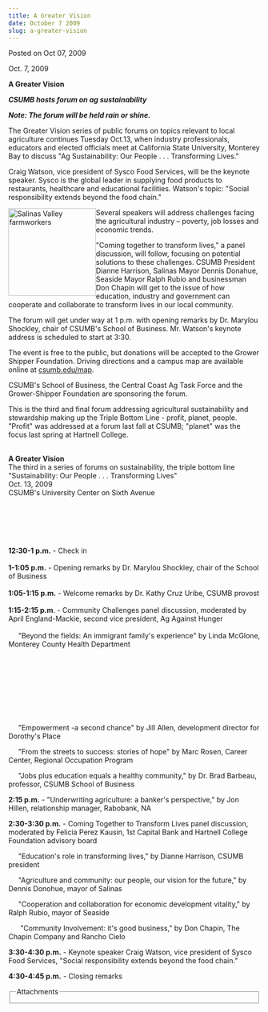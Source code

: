 ```yaml
---
title: A Greater Vision
date: October 7 2009
slug: a-greater-vision
---
```





<span class="date">Posted on Oct 07, 2009    </span>
<p>Oct. 7, 2009</p>
<strong>A Greater Vision</strong>
<p><strong><em>CSUMB hosts forum on ag
sustainability</em></strong></p>
<p><strong><em>Note: The forum will be held rain or
shine.<br/></em></strong></p>
<p>The Greater Vision series of public forums on topics relevant to
local agriculture continues&#xA0;Tuesday Oct.13, when industry
professionals, educators and elected officials meet at California
State University, Monterey Bay to discuss &quot;Ag Sustainability: Our
People . . . Transforming Lives.&quot;</p>
<p>Craig Watson, vice president of Sysco Food Services, will be the
keynote speaker. Sysco is the global leader in supplying food
products to restaurants, healthcare and educational facilities.
Watson&apos;s topic: &quot;Social responsibility extends beyond the food
chain.&quot;</p>
<p><img alt="Salinas Valley farmworkers" height="175" src="http://news.csumb.edu/sites/default/files/65/igx_migrate/images/farm_workers.jpg" style="float:left" width="175">Several speakers will address
challenges facing the agricultural industry &#x2013; poverty, job losses
and economic trends.</img></p>
<p>&quot;Coming together to transform lives,&quot; a panel discussion, will
follow, focusing on potential solutions to these challenges. CSUMB
President Dianne Harrison, Salinas Mayor Dennis Donahue, Seaside
Mayor Ralph Rubio and businessman Don Chapin will get to the issue
of how education, industry and government can cooperate and
collaborate to transform lives in our local community.</p>
<p>The forum will get under way at 1 p.m. with opening remarks by
Dr. Marylou Shockley, chair of CSUMB&apos;s School of Business. Mr.
Watson&apos;s keynote address is scheduled to start at 3:30.</p>
<p>The event is free to the public, but donations will be accepted
to the Grower Shipper Foundation. Driving directions and a campus
map are available online at <a href="http://csumb.edu/map" rel="nofollow">csumb.edu/map</a>.</p>
<p>CSUMB&apos;s School of Business, the Central Coast Ag Task Force and
the Grower-Shipper Foundation are sponsoring the forum.</p>
<p>This is the third and final forum addressing agricultural
sustainability and stewardship making up the Triple Bottom Line -
profit, planet, people. &quot;Profit&quot; was addressed at a forum last fall
at CSUMB; &quot;planet&quot; was the focus last spring at Hartnell
College.</p>
<p><br>
<strong>A Greater Vision</strong><br>
The third in a series of forums on sustainability, the triple
bottom line<br>
&quot;Sustainability: Our People . . . Transforming Lives&quot;<br>
Oct. 13, 2009<br>
CSUMB&apos;s University Center on Sixth Avenue</br></br></br></br></br></p>
<p><br>
<strong>12:30-1 p.m.</strong> - Check in<br>
<br>
<strong>1-1:05 p.m.</strong> - Opening remarks by Dr. Marylou
Shockley, chair of the School of Business<br>
<br>
<strong>1:05-1:15 p.m.</strong> - Welcome remarks by Dr. Kathy Cruz
Uribe, CSUMB provost<br>
<br>
<strong>1:15-2:15 p.m</strong>. - Community Challenges panel
discussion, moderated by April England-Mackie, second vice
president, Ag Against Hunger<br>
<br>
&#xA0;&#xA0;&#xA0;&#xA0; &quot;Beyond the fields: An immigrant family&apos;s
experience&quot; by Linda McGlone, Monterey County Health Department</br></br></br></br></br></br></br></br></br></p>
<p>&#xA0;&#xA0;&#xA0;&#xA0; &quot;Empowerment -a second chance&quot; by Jill
Allen, development director for Dorothy&apos;s Place</p>
<p>&#xA0;&#xA0;&#xA0;&#xA0; &quot;From the streets to success: stories
of hope&quot; by Marc Rosen, Career Center, Regional Occupation
Program</p>
<p>&#xA0;&#xA0;&#xA0;&#xA0; &quot;Jobs plus education equals a healthy
community,&quot; by Dr. Brad Barbeau, professor, CSUMB School of
Business</p>
<p><strong>2:15 p.m.</strong> - &quot;Underwriting agriculture: a
banker&apos;s perspective,&quot; by Jon Hillen, relationship manager,
Rabobank, NA</p>
<p><strong>2:30-3:30 p.m.</strong> - Coming Together to Transform
Lives panel discussion, moderated by Felicia Perez Kausin, 1st
Capital Bank and Hartnell College Foundation advisory board</p>
<p>&#xA0;&#xA0;&#xA0;&#xA0; &quot;Education&apos;s role in transforming
lives,&quot; by Dianne Harrison, CSUMB president</p>
<p>&#xA0;&#xA0;&#xA0;&#xA0; &quot;Agriculture and community: our people,
our vision for the future,&quot; by Dennis Donohue, mayor of Salinas</p>
<p>&#xA0;&#xA0;&#xA0;&#xA0; &quot;Cooperation and collaboration for
economic development vitality,&quot; by Ralph Rubio, mayor of
Seaside</p>
<p>&#xA0;&#xA0;&#xA0;&#xA0;&#xA0; &quot;Community Involvement: it&apos;s good
business,&quot; by Don Chapin, The Chapin Company and Rancho Cielo</p>
<p><strong>3:30-4:30 p.m.</strong> - Keynote speaker Craig Watson,
vice president of Sysco Food Services, &quot;Social responsibility
extends beyond the food chain.&quot;</p>
<p><strong>4:30-4:45 p.m.</strong> - Closing remarks</p>
<fieldset class="fieldgroup group-attachments">
<legend>Attachments</legend>
<div class="field field-type-emvideo field-field-attach-video">
<div class="field-items">
<div class="field-item odd">
<div class="emvideo emvideo-video emvideo-"/>
</div>
</div>
</div>
</fieldset>





